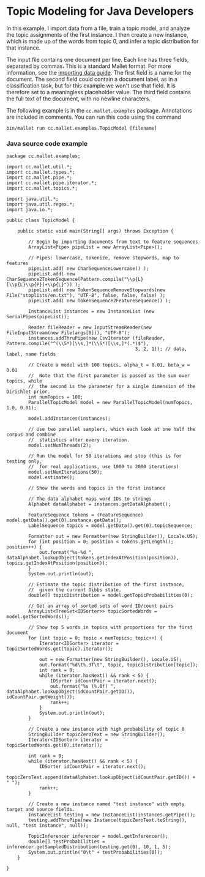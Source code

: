 # Topic Modeling for Java Developers

In this example, I import data from a file, train a topic model, and analyze the topic assignments of the first instance. I then create a new instance, which is made up of the words from topic 0, and infer a topic distribution for that instance.

The input file contains one document per line. Each line has three fields, separated by commas. This is a standard Mallet format. For more information, see the [importing data guide](import). The first field is a name for the document. The second field could contain a document label, as in a classification task, but for this example we won't use that field. It is therefore set to a meaningless placeholder value. The third field contains the full text of the document, with no newline characters.

The following example is in the `cc.mallet.examples` package. Annotations are included in comments. You can run this code using the command

    bin/mallet run cc.mallet.examples.TopicModel [filename]
    
### Java source code example

    package cc.mallet.examples;

    import cc.mallet.util.*;
    import cc.mallet.types.*;
    import cc.mallet.pipe.*;
    import cc.mallet.pipe.iterator.*;
    import cc.mallet.topics.*;

    import java.util.*;
    import java.util.regex.*;
    import java.io.*;

    public class TopicModel {

        public static void main(String[] args) throws Exception {

            // Begin by importing documents from text to feature sequences
            ArrayList<Pipe> pipeList = new ArrayList<Pipe>();

            // Pipes: lowercase, tokenize, remove stopwords, map to features
            pipeList.add( new CharSequenceLowercase() );
            pipeList.add( new CharSequence2TokenSequence(Pattern.compile("\\p{L}[\\p{L}\\p{P}]+\\p{L}")) );
            pipeList.add( new TokenSequenceRemoveStopwords(new File("stoplists/en.txt"), "UTF-8", false, false, false) );
            pipeList.add( new TokenSequence2FeatureSequence() );

            InstanceList instances = new InstanceList (new SerialPipes(pipeList));

            Reader fileReader = new InputStreamReader(new FileInputStream(new File(args[0])), "UTF-8");
            instances.addThruPipe(new CsvIterator (fileReader, Pattern.compile("^(\\S*)[\\s,]*(\\S*)[\\s,]*(.*)$"),
                                                   3, 2, 1)); // data, label, name fields

            // Create a model with 100 topics, alpha_t = 0.01, beta_w = 0.01
            //  Note that the first parameter is passed as the sum over topics, while
            //  the second is the parameter for a single dimension of the Dirichlet prior.
            int numTopics = 100;
            ParallelTopicModel model = new ParallelTopicModel(numTopics, 1.0, 0.01);

            model.addInstances(instances);

            // Use two parallel samplers, which each look at one half the corpus and combine
            //  statistics after every iteration.
            model.setNumThreads(2);

            // Run the model for 50 iterations and stop (this is for testing only, 
            //  for real applications, use 1000 to 2000 iterations)
            model.setNumIterations(50);
            model.estimate();

            // Show the words and topics in the first instance

            // The data alphabet maps word IDs to strings
            Alphabet dataAlphabet = instances.getDataAlphabet();

            FeatureSequence tokens = (FeatureSequence) model.getData().get(0).instance.getData();
            LabelSequence topics = model.getData().get(0).topicSequence;

            Formatter out = new Formatter(new StringBuilder(), Locale.US);
            for (int position = 0; position < tokens.getLength(); position++) {
                out.format("%s-%d ", dataAlphabet.lookupObject(tokens.getIndexAtPosition(position)), topics.getIndexAtPosition(position));
            }
            System.out.println(out);

            // Estimate the topic distribution of the first instance, 
            //  given the current Gibbs state.
            double[] topicDistribution = model.getTopicProbabilities(0);

            // Get an array of sorted sets of word ID/count pairs
            ArrayList<TreeSet<IDSorter>> topicSortedWords = model.getSortedWords();

            // Show top 5 words in topics with proportions for the first document
            for (int topic = 0; topic < numTopics; topic++) {
                Iterator<IDSorter> iterator = topicSortedWords.get(topic).iterator();

                out = new Formatter(new StringBuilder(), Locale.US);
                out.format("%d\t%.3f\t", topic, topicDistribution[topic]);
                int rank = 0;
                while (iterator.hasNext() && rank < 5) {
                    IDSorter idCountPair = iterator.next();
                    out.format("%s (%.0f) ", dataAlphabet.lookupObject(idCountPair.getID()), idCountPair.getWeight());
                    rank++;
                }
                System.out.println(out);
            }

            // Create a new instance with high probability of topic 0
            StringBuilder topicZeroText = new StringBuilder();
            Iterator<IDSorter> iterator = topicSortedWords.get(0).iterator();

            int rank = 0;
            while (iterator.hasNext() && rank < 5) {
                IDSorter idCountPair = iterator.next();
                topicZeroText.append(dataAlphabet.lookupObject(idCountPair.getID()) + " ");
                rank++;
            }

            // Create a new instance named "test instance" with empty target and source fields.
            InstanceList testing = new InstanceList(instances.getPipe());
            testing.addThruPipe(new Instance(topicZeroText.toString(), null, "test instance", null));

            TopicInferencer inferencer = model.getInferencer();
            double[] testProbabilities = inferencer.getSampledDistribution(testing.get(0), 10, 1, 5);
            System.out.println("0\t" + testProbabilities[0]);
        }

    }
